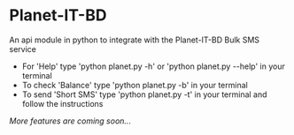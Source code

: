 # Planet-IT-BD
An api module in python to integrate with the Planet-IT-BD Bulk SMS service

- For 'Help' type 'python planet.py -h' or 'python planet.py --help' in your terminal
- To check 'Balance' type 'python planet.py -b' in your terminal
- To send 'Short SMS' type 'python planet.py -t' in your terminal and follow the instructions


_More features are coming soon..._
